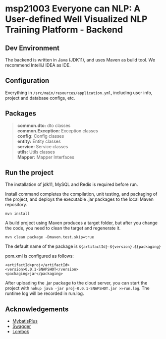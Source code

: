 # msp21003 Everyone can NLP: A User-defined Well Visualized NLP Training Platform - Backend


## Dev Environment

The backend is written in Java (JDK11), and uses Maven as build tool. We recommend IntelliJ IDEA as IDE.

## Configuration

Everything in `/src/main/resources/application.yml`, including user info, project and database configs, etc.

## Packages

> **common.dto:** dto classes  
> **common.Exception:** Exception classes  
> **config:** Config classes  
> **entity:** Entity classes    
> **service:** Service classes  
> **utils:** Utils classes  
> **Mapper:** Mapper Interfaces

## Run the project

The installation of jdk11, MySQL and Redis is required before run.

Install command completes the compilation, unit testing, and packaging of the project, and deploys the executable .jar packages to the local Maven repository.

`mvn install`

A build project using Maven produces a target folder, but after you change the code, you need to clean the target and regenerate it.

`mvn clean package -Dmaven.test.skip=true`

The default name of the package is `${artifactId}-${version}.${packaging}`

pom.xml is configured as follows:

```
<artifactId>proj</artifactId>
<version>0.0.1-SNAPSHOT</version>
<packaging>jar</packaging>
```

After uploading the .jar package to the cloud server, you can start the project with `nohup java -jar proj-0.0.1-SNAPSHOT.jar >>run.log`. The runtime log will be recorded in run.log.

## Acknowledgements

- [MybatisPlus](https://github.com/baomidou/mybatis-plus)
- [Swagger](https://github.com/swagger-api)
- [Lombok](https://github.com/rzwitserloot)
